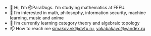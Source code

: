 - 👋 Hi, I’m @ParaDogs. I'm studying mathematics at FEFU. 
- 👀 I’m interested in math, philosophy, information security, machine learning, music and anime
- 🌱 I’m currently learning category theory and algebraic topology
- 📫 How to reach me simakov.vk@dvfu.ru, vakabakayo@yandex.ru

<!---
ParaDogs/ParaDogs is a ✨ special ✨ repository because its `README.md` (this file) appears on your GitHub profile.
You can click the Preview link to take a look at your changes.
--->
